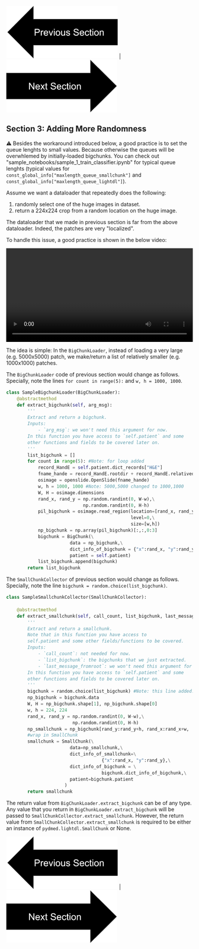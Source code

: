 
[![button](prevsectionv3.png)](tutorial_section2.html) | [![button](nextsectionv3.png)](tutorial_section4.html)


## Section 3: Adding More Randomness

:warning: Besides the workaround introduced below, a good practice is to set the queue lenghts to small values. Because otherwise the queues will be overwhlemed by initially-loaded bigchunks. You can check out "sample_notebooks/sample_1_train_classifier.ipynb" for typical queue lenghts (typical values for `const_global_info["maxlength_queue_smallchunk"]` and `const_global_info["maxlength_queue_lightdl"]`).  

Assume we want a dataloader that repeatedly does the following:
1. randomly select one of the huge images in dataset.
2. return a 224x224 crop from a random location on the huge image.

The dataloader that we made in previous section is far from the above dataloader. 
Indeed, the patches are very "localized".


To handle this issue, a good practice is shown in the below video:
<div class="myvideo">
   <video  style="display:block; width:100%; height:auto;" autoplay controls loop="loop">
       <source src="addingmorerandomnessv2.mp4" type="video/mp4" />
   </video>
</div>

The idea is simple: In the `BigChunkLoader`, instead of loading a very large (e.g. 5000x5000) patch, we make/return a list of
relatively smaller (e.g. 1000x1000) patches.

The `BigChunkLoader` code of previous section would change as follows.
Specially, note the lines `for count in range(5):` and `w, h = 1000, 1000`.
```python
class SampleBigchunkLoader(BigChunkLoader):
    @abstractmethod
    def extract_bigchunk(self, arg_msg):
        '''
        Extract and return a bigchunk.
        Inputs:
            - `arg_msg`: we won't need this argument for now. 
        In this function you have access to `self.patient` and some
        other functions and fields to be covered later on.
        '''
        list_bigchunk = []
        for count in range(5): #Note: for loop added
            record_HandE = self.patient.dict_records["H&E"]
            fname_hande = record_HandE.rootdir + record_HandE.relativedir
            osimage = openslide.OpenSlide(fname_hande)
            w, h = 1000, 1000 #Note: 5000,5000 changed to 1000,1000
            W, H = osimage.dimensions
            rand_x, rand_y = np.random.randint(0, W-w),\
                             np.random.randint(0, H-h)
            pil_bigchunk = osimage.read_region(location=[rand_x, rand_y],\
                                               level=0,\
                                               size=[w,h])
            np_bigchunk = np.array(pil_bigchunk)[:,:,0:3]
            bigchunk = BigChunk(\
                        data = np_bigchunk,\
                        dict_info_of_bigchunk = {"x":rand_x, "y":rand_y},\
                        patient = self.patient)
            list_bigchunk.append(bigchunk)
        return list_bigchunk
```

The `SmallChunkCollector` of previous section would change as follows.
Specially, note the line `bigchunk = random.choice(list_bigchunk)`. 
```python
class SampleSmallchunkCollector(SmallChunkCollector):

    @abstractmethod 
    def extract_smallchunk(self, call_count, list_bigchunk, last_message_fromroot):
        '''
        Extract and return a smallchunk. 
        Note that in this function you have access to 
        self.patient and some other fields/functions to be covered.
        Inputs:
            - `call_count`: not needed for now.
            - `list_bigchunk`: the bigchunks that we just extracted.
            - `last_message_fromroot`: we won't need this argument for now.
        In this function you have access to `self.patient` and some
        other functions and fields to be covered later on.
        '''
        bigchunk = random.choice(list_bigchunk) #Note: this line added.
        np_bigchunk = bigchunk.data
        W, H = np_bigchunk.shape[1], np_bigchunk.shape[0]
        w, h = 224, 224
        rand_x, rand_y = np.random.randint(0, W-w),\
                         np.random.randint(0, H-h)
        np_smallchunk = np_bigchunk[rand_y:rand_y+h, rand_x:rand_x+w, :]
        #wrap in SmallChunk
        smallchunk = SmallChunk(\
                        data=np_smallchunk,\
                        dict_info_of_smallchunk=\
                                    {"x":rand_x, "y":rand_y},\
                        dict_info_of_bigchunk = \
                                    bigchunk.dict_info_of_bigchunk,\
                        patient=bigchunk.patient
                      )
        return smallchunk
```

The return value from `BigChunkLoader.extract_bigchunk` can be of any type.
Any value that you return in `BigChunkLoader.extract_bigchunk` will be passed to `SmallChunkCollector.extract_smallchunk`.
However, the return value from `SmallChunkCollector.extract_smallchunk` is required to be either an instance of `pydmed.lightdl.SmallChunk` or None.

[![button](prevsectionv3.png)](tutorial_section2.html) | [![button](nextsectionv3.png)](tutorial_section4.html)





